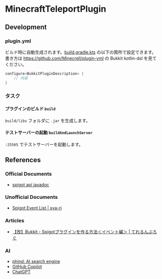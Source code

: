 # MinecraftTeleportPlugin

## Development

### plugin.yml

ビルド時に自動生成されます。[build.gradle.kts](build.gradle.kts) の以下の箇所で設定できます。
書き方は https://github.com/Minecrell/plugin-yml の Bukkit kotlin-dsl を見てください。

```kotlin
configure<BukkitPluginDescription> {
    // 内容
}
```

### タスク

#### プラグインのビルド `build`

`build/libs` フォルダに `.jar` を生成します。

#### テストサーバーの起動 `buildAndLaunchServer`

`:25565` でテストサーバーを起動します。

## References

### Official Documents

- [spigot api javadoc](https://hub.spigotmc.org/javadocs/spigot/index.html)

### Unofficial Documents

- [Spigot Event List | sya-ri](https://spigot-event-list.s7a.dev/)

### Articles

- [【改】Bukkit・Spigotプラグインを作る方法＜イベント編＞ | てれるんぶろぐ](https://tererun.hatenablog.com/entry/bukkit-spigot-plugin-4)

### AI

- [phind: AI search engine](https://www.phind.com/)
- [GitHub Copilot](https://copilot.github.com/)
- [ChatGPT](https://openai.com/blog/chatgpt)
